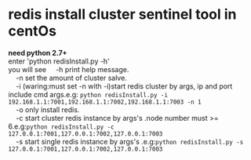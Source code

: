 # redis install cluster sentinel tool in centOs<br>
**need python 2.7+**<br/>
enter 'python redisInstall.py -h'<br/>
you will see
    &nbsp;&nbsp;&nbsp;&nbsp;-h print help message.<br/>
    &nbsp;&nbsp;&nbsp;&nbsp;-n set the amount of cluster salve. <br/>
    &nbsp;&nbsp;&nbsp;&nbsp;-i (waring:must set -n with -i)start redis cluster by args, ip and port include cmd args.e.g: `python redisInstall.py -i 192.168.1.1:7001,192.168.1.1:7002,192.168.1.1:7003 -n 1`<br/>
    &nbsp;&nbsp;&nbsp;&nbsp;-o only install redis.<br/>
    &nbsp;&nbsp;&nbsp;&nbsp;-c start cluster redis instance by args's .node number must >= 6.e.g:`python redisInstall.py -c 127.0.0.1:7001,127.0.0.1:7002,127.0.0.1:7003`<br/>
    &nbsp;&nbsp;&nbsp;&nbsp;-s start single redis instance by args's .e.g:`python redisInstall.py -s 127.0.0.1:7001,127.0.0.1:7002,127.0.0.1:7003`<br/>
